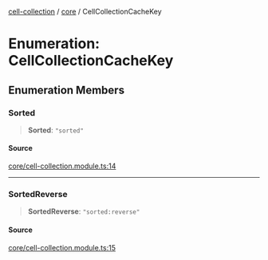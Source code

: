 [cell-collection](../../modules.md) / [core](../index.md) / CellCollectionCacheKey

# Enumeration: CellCollectionCacheKey

## Enumeration Members

### Sorted

> **Sorted**: `"sorted"`

#### Source

[core/cell-collection.module.ts:14](https://github.com/benoitlahoz/cell-collection/blob/77253b777a20bbc33ec2a602f2d75b581c780e1f/src/core/cell-collection.module.ts#L14)

***

### SortedReverse

> **SortedReverse**: `"sorted:reverse"`

#### Source

[core/cell-collection.module.ts:15](https://github.com/benoitlahoz/cell-collection/blob/77253b777a20bbc33ec2a602f2d75b581c780e1f/src/core/cell-collection.module.ts#L15)
